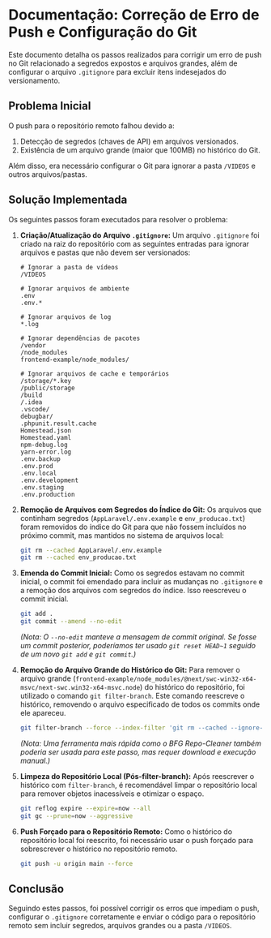 # Documentação: Correção de Erro de Push e Configuração do Git

Este documento detalha os passos realizados para corrigir um erro de push no Git relacionado a segredos expostos e arquivos grandes, além de configurar o arquivo `.gitignore` para excluir itens indesejados do versionamento.

## Problema Inicial

O push para o repositório remoto falhou devido a:
1.  Detecção de segredos (chaves de API) em arquivos versionados.
2.  Existência de um arquivo grande (maior que 100MB) no histórico do Git.

Além disso, era necessário configurar o Git para ignorar a pasta `/VIDEOS` e outros arquivos/pastas.

## Solução Implementada

Os seguintes passos foram executados para resolver o problema:

1.  **Criação/Atualização do Arquivo `.gitignore`:**
    Um arquivo `.gitignore` foi criado na raiz do repositório com as seguintes entradas para ignorar arquivos e pastas que não devem ser versionados:

    ```gitignore
    # Ignorar a pasta de vídeos
    /VIDEOS

    # Ignorar arquivos de ambiente
    .env
    .env.*

    # Ignorar arquivos de log
    *.log

    # Ignorar dependências de pacotes
    /vendor
    /node_modules
    frontend-example/node_modules/

    # Ignorar arquivos de cache e temporários
    /storage/*.key
    /public/storage
    /build
    /.idea
    .vscode/
    debugbar/
    .phpunit.result.cache
    Homestead.json
    Homestead.yaml
    npm-debug.log
    yarn-error.log
    .env.backup
    .env.prod
    .env.local
    .env.development
    .env.staging
    .env.production
    ```

2.  **Remoção de Arquivos com Segredos do Índice do Git:**
    Os arquivos que continham segredos (`AppLaravel/.env.example` e `env_producao.txt`) foram removidos do índice do Git para que não fossem incluídos no próximo commit, mas mantidos no sistema de arquivos local:

    ```bash
    git rm --cached AppLaravel/.env.example
    git rm --cached env_producao.txt
    ```

3.  **Emenda do Commit Inicial:**
    Como os segredos estavam no commit inicial, o commit foi emendado para incluir as mudanças no `.gitignore` e a remoção dos arquivos com segredos do índice. Isso reescreveu o commit inicial.

    ```bash
    git add .
    git commit --amend --no-edit
    ```
    *(Nota: O `--no-edit` manteve a mensagem de commit original. Se fosse um commit posterior, poderíamos ter usado `git reset HEAD~1` seguido de um novo `git add` e `git commit`.)*

4.  **Remoção do Arquivo Grande do Histórico do Git:**
    Para remover o arquivo grande (`frontend-example/node_modules/@next/swc-win32-x64-msvc/next-swc.win32-x64-msvc.node`) do histórico do repositório, foi utilizado o comando `git filter-branch`. Este comando reescreve o histórico, removendo o arquivo especificado de todos os commits onde ele apareceu.

    ```bash
    git filter-branch --force --index-filter 'git rm --cached --ignore-unmatch frontend-example/node_modules/@next/swc-win32-x64-msvc/next-swc.win32-x64-msvc.node' --prune-empty --tag-name-filter cat -- --all
    ```
    *(Nota: Uma ferramenta mais rápida como o BFG Repo-Cleaner também poderia ser usada para este passo, mas requer download e execução manual.)*

5.  **Limpeza do Repositório Local (Pós-filter-branch):**
    Após reescrever o histórico com `filter-branch`, é recomendável limpar o repositório local para remover objetos inacessíveis e otimizar o espaço.

    ```bash
    git reflog expire --expire=now --all
    git gc --prune=now --aggressive
    ```

6.  **Push Forçado para o Repositório Remoto:**
    Como o histórico do repositório local foi reescrito, foi necessário usar o push forçado para sobrescrever o histórico no repositório remoto.

    ```bash
    git push -u origin main --force
    ```

## Conclusão

Seguindo estes passos, foi possível corrigir os erros que impediam o push, configurar o `.gitignore` corretamente e enviar o código para o repositório remoto sem incluir segredos, arquivos grandes ou a pasta `/VIDEOS`.
